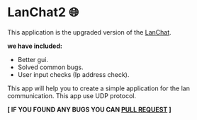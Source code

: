 # LanChat2 :globe_with_meridians:
This application is the upgraded version of the [LanChat](https://github.com/0xpulsar/LanChat).

**we have included:**
* Better gui.
* Solved common bugs.
* User input checks (Ip address check).

This app will help you to create a simple application for the lan communication. This app use UDP protocol.

**[ IF YOU FOUND ANY BUGS YOU CAN [PULL REQUEST](https://github.com/0xpulsar/LanChat2/pulls) ]**

